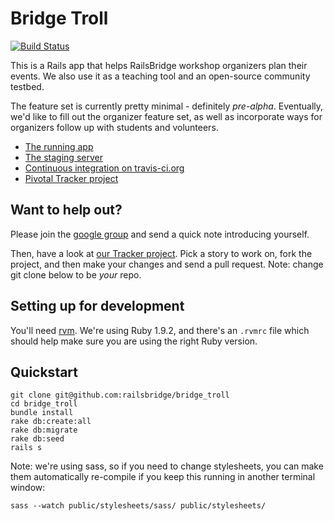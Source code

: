 # Bridge Troll

[![Build Status](https://secure.travis-ci.org/railsbridge/bridge_troll.png)](http://travis-ci.org/railsbridge/bridge_troll)

This is a Rails app that helps RailsBridge workshop organizers plan their events. We also use it as a teaching tool and an open-source community testbed. 

The feature set is currently pretty minimal - definitely *pre-alpha*. Eventually, we'd like to fill out the organizer feature set, as well as incorporate ways for organizers follow up with students and volunteers.

* [The running app](http://bridgetroll.herokuapp.com/)
* [The staging server](http://bridgetroll-staging.herokuapp.com/)
* [Continuous integration on
  travis-ci.org](http://travis-ci.org/railsbridge/bridge_troll)
* [Pivotal Tracker project](https://www.pivotaltracker.com/projects/388105)

## Want to help out?

Please join the [google group](http://groups.google.com/group/railsbridge-apps) and send a quick note introducing yourself.

Then, have a look at [our Tracker project](https://www.pivotaltracker.com/projects/388105). Pick a story to work on, fork the project, and then make your changes and send a pull request.  Note: change git clone below to be *your* repo.

## Setting up for development

You'll need [rvm](http://rvm.beginrescueend.com).  We're using Ruby 1.9.2, and there's an `.rvmrc` file which should help make sure you are using the right Ruby version.

## Quickstart

```
git clone git@github.com:railsbridge/bridge_troll
cd bridge_troll
bundle install
rake db:create:all
rake db:migrate
rake db:seed
rails s
```

Note: we're using sass, so if you need to change stylesheets, you can make them automatically re-compile if you keep this running in another terminal window:

```
sass --watch public/stylesheets/sass/ public/stylesheets/
```

